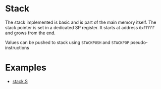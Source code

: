 # Stack

The stack implemented is basic and is part of the main memory itself. The stack pointer is set in a dedicated SP register. It starts at address `0xFFFFF` and grows from the end.

Values can be pushed to stack using `STACKPUSH` and `STACKPOP` pseudo-instructions

# Examples

- [stack.S](https://github.com/rnayabed/sutra-1/blob/master/examples/stack.S)